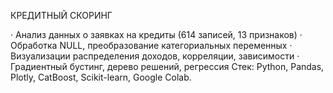 КРЕДИТНЫЙ СКОРИНГ


· Анализ данных о заявках на кредиты (614 записей, 13 признаков)
· Обработка NULL, преобразование категориальных переменных
· Визуализации распределения доходов, корреляции, зависимости
· Градиентный бустинг, дерево решений, регрессия
Стек: Python, Pandas, Plotly, CatBoost, Scikit-learn, Google Colab.
